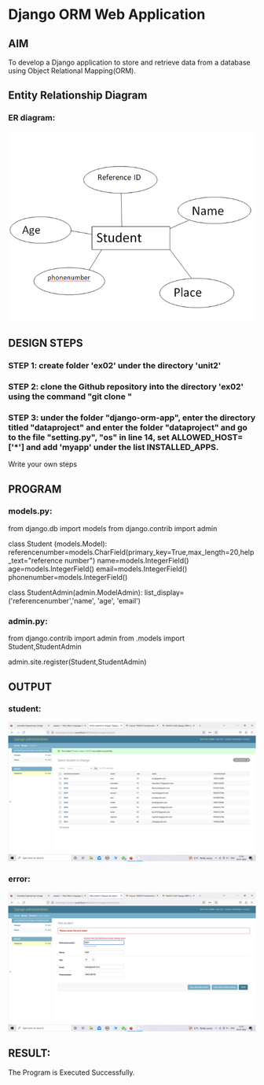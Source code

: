 # Django ORM Web Application

## AIM
To develop a Django application to store and retrieve data from a database using Object Relational Mapping(ORM).

## Entity Relationship Diagram

### ER diagram:
![ERdiagram](ERdiagram.png)

## DESIGN STEPS

### STEP 1: create folder 'ex02' under the directory 'unit2'

### STEP 2: clone the Github repository into the directory 'ex02' using the command "git clone <url>"

### STEP 3: under the folder "django-orm-app", enter the directory titled "dataproject" and enter the folder "dataproject" and go to the file "setting.py", "os" in line 14, set ALLOWED_HOST=['*'] and add 'myapp' under the list INSTALLED_APPS.
Write your own steps

## PROGRAM

### models.py:
from django.db import models
from django.contrib import admin

class Student  (models.Model):
    referencenumber=models.CharField(primary_key=True,max_length=20,help_text="reference number")
    name=models.IntegerField()
    age=models.IntegerField()
    email=models.IntegerField()
    phonenumber=models.IntegerField()

class StudentAdmin(admin.ModelAdmin):
    list_display=('referencenumber','name', 'age', 'email')  

### admin.py:
from django.contrib import admin
from .models import Student,StudentAdmin

admin.site.register(Student,StudentAdmin)

## OUTPUT

### student:
![student](student.png)

### error:
![error](error.png)


## RESULT:
The Program is Executed Successfully.
